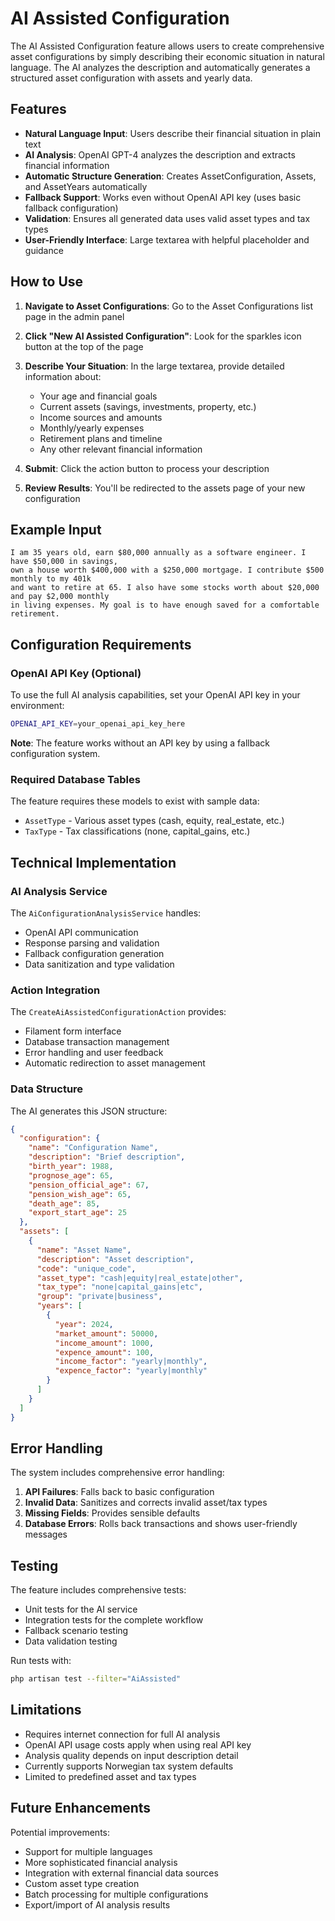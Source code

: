 # AI Assisted Configuration

The AI Assisted Configuration feature allows users to create comprehensive asset configurations by simply describing their economic situation in natural language. The AI analyzes the description and automatically generates a structured asset configuration with assets and yearly data.

## Features

- **Natural Language Input**: Users describe their financial situation in plain text
- **AI Analysis**: OpenAI GPT-4 analyzes the description and extracts financial information
- **Automatic Structure Generation**: Creates AssetConfiguration, Assets, and AssetYears automatically
- **Fallback Support**: Works even without OpenAI API key (uses basic fallback configuration)
- **Validation**: Ensures all generated data uses valid asset types and tax types
- **User-Friendly Interface**: Large textarea with helpful placeholder and guidance

## How to Use

1. **Navigate to Asset Configurations**: Go to the Asset Configurations list page in the admin panel
2. **Click "New AI Assisted Configuration"**: Look for the sparkles icon button at the top of the page
3. **Describe Your Situation**: In the large textarea, provide detailed information about:
   - Your age and financial goals
   - Current assets (savings, investments, property, etc.)
   - Income sources and amounts
   - Monthly/yearly expenses
   - Retirement plans and timeline
   - Any other relevant financial information

4. **Submit**: Click the action button to process your description
5. **Review Results**: You'll be redirected to the assets page of your new configuration

## Example Input

```
I am 35 years old, earn $80,000 annually as a software engineer. I have $50,000 in savings, 
own a house worth $400,000 with a $250,000 mortgage. I contribute $500 monthly to my 401k 
and want to retire at 65. I also have some stocks worth about $20,000 and pay $2,000 monthly 
in living expenses. My goal is to have enough saved for a comfortable retirement.
```

## Configuration Requirements

### OpenAI API Key (Optional)

To use the full AI analysis capabilities, set your OpenAI API key in your environment:

```bash
OPENAI_API_KEY=your_openai_api_key_here
```

**Note**: The feature works without an API key by using a fallback configuration system.

### Required Database Tables

The feature requires these models to exist with sample data:
- `AssetType` - Various asset types (cash, equity, real_estate, etc.)
- `TaxType` - Tax classifications (none, capital_gains, etc.)

## Technical Implementation

### AI Analysis Service

The `AiConfigurationAnalysisService` handles:
- OpenAI API communication
- Response parsing and validation
- Fallback configuration generation
- Data sanitization and type validation

### Action Integration

The `CreateAiAssistedConfigurationAction` provides:
- Filament form interface
- Database transaction management
- Error handling and user feedback
- Automatic redirection to asset management

### Data Structure

The AI generates this JSON structure:

```json
{
  "configuration": {
    "name": "Configuration Name",
    "description": "Brief description",
    "birth_year": 1988,
    "prognose_age": 65,
    "pension_official_age": 67,
    "pension_wish_age": 65,
    "death_age": 85,
    "export_start_age": 25
  },
  "assets": [
    {
      "name": "Asset Name",
      "description": "Asset description",
      "code": "unique_code",
      "asset_type": "cash|equity|real_estate|other",
      "tax_type": "none|capital_gains|etc",
      "group": "private|business",
      "years": [
        {
          "year": 2024,
          "market_amount": 50000,
          "income_amount": 1000,
          "expence_amount": 100,
          "income_factor": "yearly|monthly",
          "expence_factor": "yearly|monthly"
        }
      ]
    }
  ]
}
```

## Error Handling

The system includes comprehensive error handling:

1. **API Failures**: Falls back to basic configuration
2. **Invalid Data**: Sanitizes and corrects invalid asset/tax types
3. **Missing Fields**: Provides sensible defaults
4. **Database Errors**: Rolls back transactions and shows user-friendly messages

## Testing

The feature includes comprehensive tests:
- Unit tests for the AI service
- Integration tests for the complete workflow
- Fallback scenario testing
- Data validation testing

Run tests with:
```bash
php artisan test --filter="AiAssisted"
```

## Limitations

- Requires internet connection for full AI analysis
- OpenAI API usage costs apply when using real API key
- Analysis quality depends on input description detail
- Currently supports Norwegian tax system defaults
- Limited to predefined asset and tax types

## Future Enhancements

Potential improvements:
- Support for multiple languages
- More sophisticated financial analysis
- Integration with external financial data sources
- Custom asset type creation
- Batch processing for multiple configurations
- Export/import of AI analysis results

